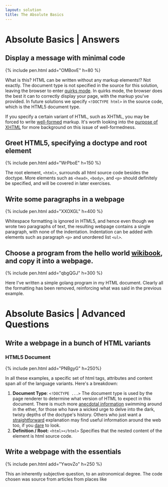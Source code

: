 ```yaml
---
layout: solution
title: The Absolute Basics
---
```


Absolute Basics | Answers
=========================

<h2 id="hello">Display a message with minimal code</h2>

{% include pen.html add="OMBovE" h=80 %}

What is this? HTML can be written without any markup elements!? Not exactly. The document type is not specified in the source for this solution, leaving the browser to enter [quirks mode][htmlmodes]. In quirks mode, the browser does the best it can to correctly display your page, with the markup you've provided. In future solutions we specify ```<!DOCTYPE html>``` in the source code, which is the HTML5 document type.

If you specify a certain variant of HTML, such as XHTML, you may be forced to write [well-formed][xhtmllen] markup. It's worth looking into the [purpose of XHTML][xhtmlpurp] for more background on this issue of well-formedness.


<h2 id="doctype">Greet HTML5, specifying a doctype and root element</h2>

{% include pen.html add="WrPboE" h=150 %}

The root element, ```<html>```, surrounds all html source code besides the doctype. More elements such as ```<head>```, ```<body>```, and ```<p>``` should definitely be specified, and will be covered in later exercises.

<h2 id="multline">Write some paragraphs in a webpage</h2>

{% include pen.html add="XXOXGL" h=400 %}

Whitespace formatting is ignored in HTML5, and hence even though we wrote two paragraphs of text, the resulting webpage contains a single paragraph, with none of the indentation. Indentation can be added with elements such as paragraph ```<p>``` and unordered list ```<ul>```.

<h2 id="messline">Choose a program from the hello world <a href="https://en.wikibooks.org/wiki/Computer_Programming/Hello_world">wikibook</a>, and copy it into a webpage.</h2>

{% include pen.html add="qbgQGJ" h=300 %}

Here I've written a simple golang program in my HTML document. Clearly all the formatting has been removed, reinforcing what was said in the previous example.

Absolute Basics | Advanced Questions
====================================

<h2 id="versions">Write a webpage in a bunch of HTML variants</h2>

<h3 id="version5">HTML5 Document</h3>
{% include pen.html add="PNBgyG" h=250%}

In all these examples, a specific set of html tags, attributes and content span all of the language variants. Here's a breakdown:

1. **Document Type**: ```<!DOCTYPE ...>``` The document type is used by the page renderer to determine what version of HTML to expect in this document. There is much more [anecdotal information][divequirks] swimming around in the ether, for those who have a wicked urge to delve into the dark, twisty depths of the doctype's history. Others who just want a [straightforward][htmlmodes] explanation may find useful information around the web too, if you [dare][doctypesong] to look.
2. **Definition / Root:** ```<html></html>``` Specifies that the nested content of the element is html source code.

<h2 id="essential">Write a webpage with the essentials</h2>

{% include pen.html add="YwovZo" h=250 %}

This an inherently subjective question, to an astronomical degree. The code chosen was source from articles from places like 

[golangintro]: https://tour.golang.org/welcome/1
[htmlmodes]:https://developer.mozilla.org/en-US/docs/Quirks_Mode_and_Standards_Mode "MDN: Quirky Standardy Discussion"
[xhtmlpurp]:http://diveintohtml5.info/past.html#xhtml "Dive Into HTML: XHTML"
[xhtmllen]:https://www.w3.org/TR/xhtml1/#diffs "XHTML Comparison"
[codepen]: http://codepen.io/about/ "Codepen: This website's current saviour"
[divequirks]: http://diveintohtml5.info/semantics.html#the-doctype "Dive Into HTML: The Doctype"
[doctypesong]: http://learnhtmlwithsong.com/blog/13-doctype/ "Learn HTML with Song!"
[hellowiki]: "https://en.wikibooks.org/wiki/Computer_Programming/Hello_world"
